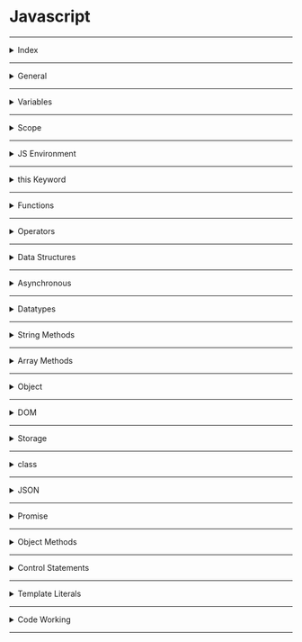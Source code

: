 # Javascript

---

<details>
<summary>Index</summary>

### Index

- General
- variables  
- Scope
- JS Environment
- this Keyword
- Functions
- Operators
- Data Structures
- Asynchronous
- Datatypes
- String Methods
- Array Methods
- Object
- DOM
- Storage
- Class
- JSON
- Promise
- Object Methods
- Control Statements
- Template Literals

</details>

---

<details>
<summary>General</summary>


### General

##### What is **Javascript**?  
__JavaScript__ is a scripting language for web pages.  
we can also use Javascript on server-side as NodeJS.

we can create Dynamic Webpages by combinning HTML & Javascript.

##### Javascript Advantages
  - Server interaction is less.
  - Immediate response to the users.

##### Is JavaScript typed dynamically?
Yes, JavaScript is a dynamically typed language.

* We can declare a variable without specifying the data type.
* We can change the data type of the variable when it is reassigned

#####  Display Javascript Output

  ```Javascript
// console
console.log("Hello World");

// textContent
let myElement = document.getElementById("myElement");
myElement.textContent = "Hello World";

// innerHTML
let myElement = document.getElementById("myElement");
myElement.innerHTML = <h1>Hello World</h1>;

// write
document.write("Hello World");

// alert
window.alert("Hello World");

//prompt
window.promt("Hello World");
  ```

##### What is an ECMA Script?
__ECMA Script__ stands for __European Computer Manufacturers Association Script__.

It specifies the core features that a scripting language should provide and how those features should be implemented.

##### Javascript version
I know ES6 version

</details>

---

<details>
<summary>Variables</summary>

### Variable

Variables are like containers. we can use these containers to store data during program execution. we can mention a name for identify a particular container. So those named Containers are called variables. we can manipulate the data in the containers by reffering that variable name.

we can store different types of data in the containers. In programming languages, we have some categories in data.

Javascript supports various data types: 
1. number 
2. string
3. boolean
4. null
5. undefined

we can assign a value to the variable with the help of assignment Operator( = ).

##### __Define a Variable__
we can create variables using __Variable Declaration__ keywords .
In Javascript we can define a variable in 3 ways,

##### Declaration Keywords
1. var
2. let
3. const


##### Rules of Define a Variable

##### syntax

`Definition = Initialization`  
`declarationKeyword variableName = value;`


#### var
If a variable declare using `var`, then initialization is not mandatory. This variable can be re-assigned and re-declared.  
If a variable is declared inside a function, it is function-scoped. Else, it is global-scoped.

#### let 
If a variable is declared using let, then initialization is not mandatory. This variable can be re-assigned.  
we can't re-declare the same variable.

#### const 
If a variable is declared using const, then initialization is mandatory. Once the variable is initialized with a value, then it can't be re-assigned.  
const variable maintain constant values.

##### Differences between __var__, __let__ and __const__

| Declaration Keyword | Possible                                       | Not-Possible                  |
| ------------------- | ---------------------------------------------- | ----------------------------- |
| __var__                 | Initialization , Re-Assignment, Re-Declaration |                               |
| __let__                 | Initialization , Re-Assignment                 | Re-Declaration                |
| __const__               | Initialization                                 | Re-Assignment, Re-Declaration |

##### Memory Storage

Global Memory : __var__  
Block Memory : __let, const__

##### Types of Variables
1. Local Variable
2. Global Variable


##### Local Variable
If a variable is created inside a block, that type of variable is called Local Variable.  


*Example* :  
variable is created inside a function, When a function is called, its local variables are created, and when the function finishes it's executing, automatically those local variables are destroyed.  

Local variables are useful for temporary data storage within Block that should not interfere with other parts of the program. The Local Variable memory is created in the the Local Scope.
we can access these Local Variables only within that particular block of code.

##### Global Variable
If a variable is created outside of a block is called Global variable.
These Global Variables available upto end of the program execution.
These Global Variables can be accessed at any part of the code including Functions also.  
The Global Variable memory is created in the global scope.


##### Temporal Dead Zone
A block's __temporal dead zone__ starts at the beginning of the block's local scope. It ends when the computer fully initializes your variable with a value.  
From Hoisting to assigns some value to the variable is called temporal dead zone.  

we can't access the variables, when Variable in __TDZ__

```Javascript 
{
  // myVar TDZ starts here (at the beginning of this block's local scope)
  // myVar TDZ continues here
  // myVar TDZ continues here
  console.log(myVar); // returns ReferenceError because myVar continues here
  // myVar TDZ continues here
  // myVar TDZ continues here
  let myVar = "Vegetable Fried Rice"; // bestFood's TDZ ends here
  // myVar TDZ does not exist here
  // myVar TDZ does not exist here
}
```

#### Errors
Errors are 2 types:
1. syntaxError
2. Runtime Error

##### SyntaxError
 * Missing initializer in const declaration because it is a constant type already mentioned and declared.  
 * Identifier 'a' has already been declared.  
 * If we are not folloing rules of language, then we got syntax error.

##### Runtime Error
*  __ReferenceError__
   - When Javascript Engine tries to findout a specific variable inside the memory space but that variable does not exist in the memory space.
   - Cannot access 'a' before initialization .   
   - 'c' is not defined.  
   - If a variable in the __TDZ__, we cannot access that particular variable.

* __TypeError__ 
   * Assignment to constant variable.  
   * A Type error can be thrown when we try to make an operation on the incorrect data type.
  
</details>

---

<details>
<summary>Scope</summary>

### Scope
Memory storage location is called scope.  

we have 3 scopes in Javascript  
1. Global Scope (Global + Script)
2. Block Scope
3. Local Scope (Function Scope)

In Global Level with declaration keywords **let** and **const**, It maintain seperate memory with __script__ scope.  

##### what is Block ?
Block is used to combine multiple Javascript statements into one group.  

`Block is { }`

Block memory will be deleted after Execution completed.  
Each Block has it's own Lexical scope.

```javascript
// single statement, so we dont't use block.
if (true) console.log("Hello world");

// here we are using multiple statements, so we use block.
if (true){
    var a = 10;
    console.log(a);
}
```
##### Closure

A **Closure** is a combination of a __function__ and its __lexical scope__ bundle together forms a Closure.

A closure gives the outer function's scope access to an inner function that means it can be used the varaibles and functions of its parent environment.

`Closure => local Memory + Lexical Environment of Parent`

##### Lexical Environment
Its Parent Memory
##### Uses of Closures
* Timer Functions
* Events
* ...etc

##### Disadvantages of Closures
  * Over consumption of memory
  * Memory Leak
  * Freeze browser


##### Garbage Collector
Garbage collector is like program in the browser of the javascript engine.

In JavaScript, the garbage collector automatically __identifies__ and __removes__ unreferenced objects, freeing up memory to improve performance and prevent memory leaks in the application.

</details>

---

<details>
<summary>JS Environment</summary>

 ### Javascript Runtime Environment

 ##### Components
 1. Code
 2. JS Runtime Environment
 3. JS Engine
 4. Web APIs
 5. Microtask Queue
 6. Callback Queue
 7. Event Loop 

#### Code
![Code](Assets/JS_Environment/Javascript_Code.jpg)

#### JS Runtime Environment
![JS Runtime Environment](Assets/JS_Environment/Javascript_Runtime_Environment.jpg)

#### JS Engine
![JS Engine](Assets/JS_Environment/Callstack.jpg)

#### Web APIs
![Code](Assets/JS_Environment/Web_APIs.jpg)


##### Execution Context
![Execution Context](Assets/JS_Environment/Execution_%20Context.jpg)

In Javascript, Everything happens inside an __Execution context__ .
The Execution context is like a big container.
Inside the Execution Context entire JavaScript code is executed. 
Execution Contex contains two components.

`Execution Context => Memory Component + code Component`

`Execution Context => Creation Phase + Execution Phase`


##### Phases of Execution Context

1. Memory phase
2. Code Phase


##### __Memory Component__ (Variable Environment) 
In Memory Component all the variables and functions are stored as key-value pairs.
When the JavaScript engine allocates memory to a variable, it stores a special value `undefined` in it. In the case of functions, it stores the entire function inside the memory space.  
`pair = key : value`

##### __Code Component__ (Thread of Execution)

Code component is the place where code is executed one line at a time. It is also called the **Thread of Execution**.

In this phase, variables in memory component will be initialized.

JavScript is a **synchronous**, **single-threaded** language, which means that it can only execute one line of code at a time in a specific order. It can only move to the next line when the execution of the current line is completed.

single-threaded -> javascript only execute single line (one command) at a time.

synchronous -> Javascript execute next line when once current line execution is finished.

##### Callstack
Before execute the Javascript code, the Global Execution context will be created.  

The execution context is created in two phases : 
  * Memory creation phase - JS will allocate memory to variables and functions.
  * Code execution phase

callstack plays an important role in managing the execution of a program.

callstack handles, automatically create & delete operations of Execution Context.

When a function is invoked, a new execution context is added to the top of the call stack. Once the function execution is completed, its execution context is removed from the top of the call stack.

##### Hoisting
Hoisting is a javascript mechanism where __function declarations__ are moved to the top of their scope before code execution.

Hoisting is a JavaScript technique.

Before Execution of the JS code, It creates a Global Execution Context.

var keyword variables and function declarations are stored in Global Execution Context.

var keyword variable takes __undefined__ as a default value.

If it is a Function Declaraion, It will be stored entire function.

</details>

---

<details>
<summary>this Keyword</summary>

 ### __this__ keyword

##### Global space:
Any code write in javascript which is not inside a  function is called global space.

### window:
window object is created by javascript engine.
In window object we have lot of variables, methods and functions.
window object is a global object because it is created in the global space.
at the global level the window object is equal to __this__ object.

`window === this`

##### this
In JavaScript, __this__ keyword always refers to an object.  

* Function Declaration creates its own Execution Context So Function Declaration creates its own `this` object.  
  `Function Declaration : Where the function called.`

* Arrow Functions can't create its own Execution context, but it takes from Lexical environment. So Arrow Function, They inherit the __this__ object from their surrounding context.
  `Arrow Function : Where the Function Declared.`

In the global scope, this refers to the global object. 
`window === this`  


```Javascript 
// this

// this refers to the Object on which we call our function.

// This function declaration is stored in window object.
function displayName(){
    console.log(this.name, this);
}

const myObject = {
    name:"Ande Praveen",
    displayName:displayName
};

var name = "Brendan Eich";


myObject.displayName();  // Ande Praveen
window.displayName();  // Brendan Eich
```

```Javascript 

// this

// Arrow Function
// where was the Function defined.

const myObject1 = {
    sayHello:function(){
        var hello = function(){
            console.log("Hello", this);
        }
        hello();  //  the value of this is determined by how the function is called.
    }
};

const myObject2 = {
    sayBye:function(){
        var bye = () => {
            console.log("Bye", this);
        }
        bye()
    }
};

myObject1.sayHello();  // window
myObject2.sayBye();  // myObject2
```

##### this methods

we can manipulate the __this__ object with below methods.
* call
* apply 
* bind

###### call  
With __call__ we can invoke a method passing an owner object as an argument.

```Javascript 
// Define the first person object
const person1 = {
    name: 'Praveen',
    surname: 'Ande',
    
    // Define a method to concatenate the name and surname
    sayName: function() {
        return this.name + " " + this.surname;
    }
}

// Define the second person object
const person2 = {
    name: 'Brenden',
    surname: 'Eich'
}

// Call the sayName method of person1 with the context of person2 using .call()
const fullName = person1.sayName.call(person2);

// Output the result, which will be "Brenden Eich"
console.log(fullName);

```

</details>

---

<details>
<summary>Functions</summary>

##### Functions
Functions are heart ♥ of Javascript.

A JavaScript Function is a block of code designed to perform a particular task. A JavaScript function is executed when calls it.

We can define the code once, and use it many times. We can use the same code many times with different arguments, to produce different results (We can reuse code ).

#### Types of Functions

1. Function Declaration
2. Function Expression
3. Arrow Function
4. Anonymous Function
5. Named Function
6. Callback Function
7. First Class Function
8. Higher Order Functions

```javascript
// Function Declaration

function a() {
	console.log('Function Declaration');
}

a();

```

```javascript
// Function Expression

// function acts like a value.
let a = function () {
	console.log('Function Expression');
};
a();

```

```javascript

// Arrow Function

// function acts like a value.
let a = () => {
	console.log('Arrow Function');
};

a();
```


```Javascript
// Anonymous Function
// A function without a name is called Anonymous Function.

var a = function () {
	console.log('Anonymous Function');
};

a();

// These anonymous functions are used at where functions used as values.


```

```javascript
// Named Function

// A function with name is called Named Function
var a = function b() {
	console.log('Named Function');
};

a();

```

##### Difference between __Parameter__ and __Argument__

```javascript

// we create function with parameters
function a(parameter1, parameter2){
    console.log(parameter1, parameter2);
}

var argument1 = 10;
var argument2 = 20;

// we execute the function with arguments
a(argument1, argument2);
```

##### Callback Function
pass a function as a parameter is called callback function.

##### First class Functions
we can send functions as arguments, we can use function as a values..etc

##### Higher Order Functions
These Functions follows DRY Principle..  
__DRY__ Principle => Don't Repeat Yourself

##### Over Ridding
When we define the multiple functions with the same name, then the last defined one will be called. It is called Function Overriding.

JavaScript supports Function Overriding.

</details>

---

<details>
<summary>Operators</summary>

### Operators

1. Assignment
   * `=`
2. Arithmetic
   * `+ - * /`
3. Shorthand Math
   * `+=   -=  *=   /=`
4. Unary
   * `++   --`
5. Conditional 
   * `==   ===   !=   !===   <   >   <=   >=`
6. Logical
   * `&& || !`
7. Spread
   * `...` three dots
   * spread operator used to unpack the items in an Object or Array into individual elements.
8.  Rest
   * we can pack multiple values into an array.
9.  Ternary
    * `let variable = condition ? if-block : else-block;`


##### Loose Equal to ( == )
Loose equality compares two values for equality but doesn't compare type of values.

```Javascript
console.log(2 == "2"); // Output: true

```
##### Strict Equal to ( === )
Strict equality compares two values for equality including type of values.

```Javascript
console.log(2 === "2"); // Output: false
```

##### Spread Operator 
The Spread Operator is used to unpack an iterable (e.g. an array, object, etc.) into individual elements.

```Javascript
let arr1 = [2, 3];
let arr2 = [1, ...arr1, 4];

console.log(arr2);  // Output: [1, 2, 3, 4]
```

##### Rest Parameter
With Rest Parameter, we can pack multiple values into an array.

```Javascript
function numbers(...args) {
console.log(args);  // Output: [1, 2, 3]
}

numbers(1, 2, 3);
```
</details>

---

<details>
<summary>Data Structures</summary>

### Data Structures
Data Structure allow us to store and organize data efficiently.
This makes us access and performs operations on the data smoothly.  
In javascript, we have built-in Data structures like,
1. Arrays
2. Objects
3. Maps
4. Sets

</details>

---

<details>
<summary>Asynchronous</summary>

### Asynchronous  

Javascript cannot wait for anyone.

Some Javascript tasks may take time to complete, such as  
* fetch -> fetching data from External database,  
* timer -> perform tasks with timer
* Events -> responding to user input.

JavaScript doesn't wait for these Operations to finish and instead moves on to execute other code.

##### Queues
1. Callback Queue
2. Microtask Queue

##### Callback Queue
The purpose of the Callback Queue is to manage and execute functions (callbacks) in a specific order, typically after some asynchronous operation has completed.
- setInterval
- setTimeout
- Events

Timer Events takes callback function attach the timer and when the timer expires then push into the Callback Queue.

##### Microtask Queue
fetch always returns a Promise.  
A Promise is an object representing the eventual completion or failure of an asynchronous operation.  
we don't know how much of time take to __resolve__ or __reject__ the Promise. 
- fetch
- Promise Object


```javascript
// create Own Promise

function createOrder(){
    const ownPromise = new Promise((resolve, reject) => {
        if (true){
            const err = new Error("Cart in not valid");
            reject(err);
        }
        else{
            const orderId = "12345";
            resolve(orderId);
        }
    });

    return ownPromise;
}

const promise = createOrder()
console.log(promise);  // Promise

promise
.then((orderId) => console.log(orderId))
.catch((error) => {
    console.log(error.message);
});

```

##### Event Loop
Event Loop continuosly monitoring whether callstack is empty or not.  
if callstack is empty then checks the Microtask Queue & callback Queue. 
if there is any Microtask functions or callback functions , it automatically push it into the callstack delete from queue.  

Here Microtask Queue has more priority than the Callback Queue.

</details>

---

<details>
<summary>Datatypes</summary>

##### Datatypes

The `typeof()` operator is used to find the type of value.

1. __Primitive Datatypes__  
  Primitives are immutable.  Primitives are passed by value.
   - number
   - string
   - boolean
   - undefined
   - null
   

1. __Reference Datatypes__   
  References are mutable.  References are passed by reference.
   - Arrays
   - Objects
   - Maps
   - Sets
   - NaN

##### undefined
* If a variable is already declared, but value is not assigned to that variable, then it takes `undefined` as its value.
* variable is defined but It is using before Initialization.  
* The datatype of `undefined` is `undefined` itself.
* `undefined` is special keyword using for placeholder.
* Variable is already initialized but javascript in the memory phase assigned a default value __undefined__.

##### not defined
we didn't declare a variable.
so memory is not allocated for that particular variable.

##### null
null can be assigned to a variable as a representation of no value. 
It is used when we intentionally want a variable but don't need a value to it.   
The datatype of null is object. 

##### Data Structures
Data Structures allow us to store and organize data efficiently. This makes us access and performs operations on the data smoothly.

##### NaN
The NaN property represents __Not-a-Number__ value. The typeof of a NaN returns a Number.

```Javascript 
isNaN(345); // returns false
isNaN(undefined); // returns true
```

</details>

---

<details>

<summary>String Methods</summary>

#### String Manipulation Methods

* Conversion
  - `let output = myString.toUpperCase();`
  - `let output = myString.toLowerCase();`
  - `let output = myNumber.toString();`
* Checking
  -  `let output = myString.includes(part);`
  -  `let output = myString.startsWith(part);`
  -  `let output = myString.endsWith(part);`
* Cutting
  - `let listItems = myString.split(separator);`
  - `let slicedPart = myString.slice(startIndex, endIndex);`
  - `let subString = myString.substring(startIndex, endIndex);`
* Combinning
  - `combinedString = myString1.concat(myString2);`
* Updating 
  - `let trimmedString = myString.trim();`
  - `let output = myString.replace(searchValue, replaceValue);`
* Finding 
  - `let partStartIndex = myString.indexOf("part")`;

</details>

---

<details>
<summary>Array Methods</summary>

### Array Methods
An Array holds an ordered sequence of items. 

##### Normal Array Methods

* Finding
  - `let result = myArray.includes(item);`
  - `let result = myArray.indexOf(item);`
  - `let result = myArray.lastIndexOf(item);`
  - `let firstItem = Array.find(Testing Function);`
  - `let firstItemIndex = Array.findIndex(Testing Function);` 
  - `let arrayLength = myArray.length;` 
* Adding
  -  `myArray.push(lastItem);`
  -  `myArray.unshift(firstItem);`
  -  `myArray.splice(start, deleteCount, item1, item2...);`
* Removing
  - `let lastItem = myArray.pop();`
  - `let firstItem = myArray.shift();`
* Combining
  - `let newArray = myArray1.concat(myArray2);`
  - `let joinedString = myArray.join(separator);`
* Cutting
  - ` let arrayPart = myArray.slice(startIndex, endIndex);`
* Sorting
  - `myArray.sort();`


##### Higher Order Array Methods
These Methods are Iterate over each item of the Array and do some operations.

* __map__ 
  -  `let newArray = myArray.map(callback(currentValue, index, arr));`
  - Here index and arr are optional arguments.
 ```Javascript 
const myArray = [1, 2, 3, 4];
const output = myArray.map((eachItem) => eachItem * eachItem);
  console.log(output); // [ 1, 4, 9, 16 ] 
```

* __filter__
  -  `let newArray = myArray.filter(callback(currentValue, index, arr))`;
  - Here index and arr are optional arguments.
  
  ```Javascript 
  const myArray = [1,2,3,4,-5,-7,12];
  const filteredArray = myArray.filter((eachItem) =>   eachItem > 0);
  console.log(filteredArray); // [ 1, 2, 3, 4, 12 ]
  ```

* __reduce__
-  `let finalValue = myArray.reduce(callback(accumulator, currentValue, index, arr));`
  - Here accumulator is the initialValue or the previously returned value of the function and currentValue is the value of the current element, index and arr are optional arguments.
   
  ```Javascript 
     const myArray = [1,2,3,4];
     const output = myArray.reduce((accumulator,eachItem) =>  (accumulator + eachItem));
    console.log(output); // 10  
  ```

* __forEach__ 
  -  myArray.forEach(callback(currentValue, index, arr));
  - Here index and arr are optional arguments.
```Javascript 
const myArray = [1, 2, 3, 4];

let squaresList = [];
myArray.forEach((eachItem) => squaresList.push(eachItem * eachItem));

console.log(squaresList);  // [ 1, 4, 9, 16 ]
```

* __every__
* The every() method tests whether all elements in the array pass the test implemented by the provided function. It returns a Boolean value.
  -  `let finalBool = myArray.every(function(currentValue, index, arr));`
  - Here index and arr are optional arguments
```Javascript 
let myArray = [1, 2, 3, 4, 5];
const isAllPositive = myArray.every((eachItem) => eachItem > 0);
console.log(isAllPositive);  // true
```

* __some__
  - The some() method tests whether at least one element in the array passes the test implemented by the provided function.  
  - `let finalBool = myrray.some(function(currentValue, index, arr));`
  - Here index and arr are optional arguments.

```Javascript 
let myArray = [1, 2, 3, 4, 5, -6, -7, -8];
const isAnyOnePositive = myArray.some((eachItem) => eachItem > 0);
console.log(isAnyOnePositive);  // true
```

* __reverse__
  - The reverse() method reverses the order of the elements in an array. The first array element becomes the last, and the last array element becomes the first.
  - `let reversedArray = myArray.reverse();`

```Javascript
let myArray = [1, 2, 3, 4, 5];
console.log(myArray);  // [ 1, 2, 3, 4, 5 ]

let reversedArray = myArray.reverse();
console.log(reversedArray);  // [ 5, 4, 3, 2, 1 ]
```

* __flat__
- The flat() method creates a new array with all sub-array elements concatenated into it recursively up to the specified depth.
- `let newArray = myArray.flat(depth);`


```Javascript 
let myArray = [[1, [2, [[3, 4]], 5]]];
console.log(myArray);  // [[1, [2, [[3, 4]], 5]]]

let flatArray = myArray.flat(4);
console.log(flatArray);  // [ 1, 2, 3, 4, 5 ]
```

</details>

---

<details>
<summary>Object</summary>

### Object

##### Object Destructuring
we can make object key to a variable.  
To unpack properties from Objects, we use Object Destructuring. The variable name should match with the key of an object.  

```javascript
let person = {
  firstName: "Rahul",
  lastName: "Attuluri",
  age: 28,
};

let { age } = person;

console.log(age); // Output: 28
```

</details>

---

<details>
<summary>DOM</summary>

#### DOM 
Document Object Model (DOM) is the structured representation of the HTML document created by the browser.  
It allows Javascript to manipulate, structure and style of our website.

##### Real DOM
Real DOM is nothing but DOM. __DOM__ stands for __Document Object Model__. It is a structured representation of the HTML elements that are present in a webpage.
It represents the entire UI of your application.

##### Access HTML Element
* getElementsByClassName('classname'): Returns all the elements that have the specified class name. It returns an array-like object.

* getElementById('id'): Returns the element that has the specified id.

* getElementsByTagName('tagname'): Returns all the elements that have the specified tag name. It returns an array-like object.

* querySelector(): Takes CSS style selector as argument and returns the first selected HTML element.

```Javascript 
// Old Format
let element = document.getElementByTagName("div");  // <div>
let element = document.getElementById("test");  // <div id="test">
let element = document.getElementByClass("test");  // <div class="test"> 

// New Format
let element = document.querySelector("div");  //  <div>
let element = document.querySelector("#test"); // <div id="test">
let element = document.querySelector(".test");   // <div class="test">
let element = document.querySelectorAll(".test");   // <div class="test">
let childElement = document.querySelector('div .parent #child');
```

##### Javascript DOM properties
   * Value
     - textContent
   * CSS
     - style
   * Attribute
     - htmlFor, src, checked
     - `element.setAttribute(attribute, value);`
   * classList
   

##### DOM manipulation
DOM manipulation is interacting with the DOM to modify the HTML document that is to be rendered on the web browser.

javascript offers 3 ways to add an Event Listener to a DOM element.

1. Inline event Listener

```Javascript 
// inline event Listener => onclick attribute used in html

function greeting(){
    console.log("Inline Event Listener worked");
}
```
2. onevent listener

```Javascript 
// onevent

// onEvent Listener used in javascript with html element id.

let greetBtn = document.getElementById("greetBtn");

greetBtn.onclick = function(){
    console.log("onEvent Listener is working");
};
```
3. addEventListener

```Javascript 
// addEventListener()

/*
	It is a modern approach to add an event listener.
	element.addEventListener(event, function);
	element => HTML element
	event => event name
	function => callback function
*/

// htmlElement.addEventListener(eventName, callbackFunction);
let greetBtn = document.getElementById("greetBtn");

greetBtn.addEventListener("click", function(){
    console.log("addEventListener is working");
});
```

##### Events
  * Mouse Events 
     - mousedown, mouseup, click, dblclick, mousemove, mouseover, mousewheel, mouseout   
  * Keyboard Events
     - keydown, keypress, keyup  
  * Form Events 
     - focus, blur, change, submit  
  * window Events 
     - scroll, resize, load, unload  

  ##### preventDefault()
```Javascript
// Here in the form, it prevents the default behaviour of the submit event.
    event.preventDefault();
```
 
##### Element Manipulation
```Javascript 
/// DOM Manipulations

// Element selection through id
let myContainer = document.getElementById("myContainer");

// creating an HTML element
let headingElement = document.createElement('h1');
headingElement.textContent = "Hello World";
console.log(headingElement);

// adding an Element at End.
// Appending to Existing myContainer Element
myContainer.appendChild(headingElement);

// Removing the Element
myContainer.removeChild(headingElement);

```

</details>

---

<details>
<summary>Storage</summary>

### Storage
Storage Mechanism:
1. client-side Data storage:
client-side Data storage is storing the data on the client (user's machine).

1. Local Storage
2. Session Storage
3. Cookies
4. IndexedDB and many more.

2. server-side Data storage:
Server-side Data Storage is storing the data on the server.

##### localStorage
- The Local Storage allows web applications to store data locally within the user's browser. It is a Storage Object. Data can be stored in the form of key-value pairs.
- Local storage data never expires
- Local Storage can store up to 5 to 10 MB of data

`localStorage.setItem("Key", "Value");`  
`localStorage.getItem("Key");`  
`localStorage.removeItem("Key");`  
`localStorage.clear();`


##### Cookies
- `js-cookie` is the third-party package
- We can set an expiration for Cookies
- Cookies can store up to 4KB of data
- we can get undefined, when cookies is expired
 
```Javascript 
const token = Cookies.get("jwt_token"); // Assume that there is was a Cookie set with the key "jwt_token" with value the 1234
 
if (token === undefined) {
 console.log("Cookie is expired");
}
```

</details>

---

<details>
<summary>class</summary>

### class

##### Inheritance
Inheritance is a mechanism by which a class inherits methods and properties from another class.

```Javascript 
class SuperClass {
  constructor(property1) {
    this.property1 = property1;
  }
  method1() {}
}
class SubClass extends SuperClass {
  constructor(property1, property2) {
    super(property1);
    this.property2 = property2;
  }
  method1() {}
}
let myObject = new SubClass(argument1, argument2);
```

Here, SubClass inherits methods and properties from a SuperClass.

* The extends keyword is used to inherit the methods and properties of the superclass.

* Calling super() makes sure that SuperClass constructor() gets called and initializes the instance.

##### What is the Static keyword in JavaScript?
The static Keyword defines a static method or property for a class.

Static methods or Static properties cannot be called on instances of the class. They are called on the class itself.

```Javascript 
class Rectangle {
  constructor(height, width) {
    this.height = height;
    this.width = width;
  }

  static displayName = "Rectangle";
  static print() {
    return "Static method print() is called from Rectangle";
  }
}

console.log(Rectangle.displayName); // Output: Rectangle
console.log(Rectangle.print()); // Output: Static method print() is called from Rectangle

let rectangle1 = new Rectangle(10, 8);

console.log(rectangle1.displayName); // Output: undefined
console.log(rectangle1.print()); // TypeError: rectangle1.print is not a function
```

From the above example,

* Calling a Static property from a class instance will return undefined
* Calling a Static method from a class instance will throw an error


</details>

---

<details>
<summary>JSON</summary>

### JSON

**JSON** stands for **JavaScript Object Notation**.

It is a data representation format used for:

* Storing data (Client/Server)
* Exchanging data between Client and Server

JSON Methods
* stringify
* parse

```javascript
let profile = {
  name: "Rahul",
  age: 29,
  designation: "Web Developer"
};
```

```JSON
{
  "name": "Rahul",
  "age": 29,
  "designation": "Web Developer"
}
```
</details>

---

<details>
<summary>Promise</summary>

### Promise
Promise Methods
* The then method is called after the Promise is resolved.
* The catch method is called after the Promise is rejected.

 A Promise will be in any one of the three states

1. Pending : Neither fulfilled nor rejected.
2. Fulfilled : Operation completed successfully.
3. Rejected : Operation failed.

### Async and Await
The async/await simply gives you a synchronous feel to asynchronous code.   
The await keyword in JavaScript is used within an async function to pause the execution of that function until a promise is resolved. 

```Javascript 

// Asynchronous Execution

const myFunction = async () => {
    const url = "https://apis.ccbp.in/jokes/random";
    const response = await fetch(url);
    const data = await response.json(); // Use await here
    console.log(data);
}

// Call the async function
myFunction();

// Statement 2
console.log("fetching done");

```

```Javascript 

// Asynchronous Execution

const url = "https://apis.ccbp.in/jokes/random";

fetch(url)
    .then((response) => {
        return response.json();
    })
    .then((jsonData) => {
        // statement 1
        console.log(jsonData)
    });


// statement 2
console.log("fetching done");


// The second statement won't wait until the first statement execution.
// In JS fetch() works asynchronously.
```
</details>

---
<details>
<summary>Object Methods</summary>

### Object Methods 

* Object.keys():

Object.keys() is a built-in JavaScript method that returns an array of a given object's property names. The array order reflects the sequence in which properties were defined in the object.


* Object.values():

Object.values() returns an array of a given object's property values, providing the values in the same sequence as properties were defined.

```Javascript 
let jsonObject = {
    "name": "John",
    "age": 25,
    "city": "New York"
};

let keys = Object.keys(jsonObject);   
let values = Object.values(jsonObject); 

console.log(keys);   // Outputs: ["name", "age", "city"]
console.log(values); // Outputs: ["John", 25, "New York"]
```
</details>

---

<details>
<summary>Control Statements</summary>

### Control Statements
#####  Conditional Statements
The conditional statement allows you to execute a block of code only when a specific condition true.

```javascript
let age = 30;

if (age > 30){
    console.log("Yes, His age is above 30 years");
}
else if(age === 30){
    console.log("His age is exactly 30 years");  // His age is exactly 30 years
}
else{
    console.log("Yes, His age is below 30 years");
}

```

##### Looping Stataments
Loops allow us to execute a block of code several times.

###### for loop
1. for-of
   - It gives values
2. for-in  
   - It gives Indexes of values
3. for loop


###### while loop
1. while loop
2. do-while loop


##### Jumping Statements

```Javascript 
let day = 4;

switch (day){
    case 0:
        console.log("Sunday");
        break;

    case 1:
        console.log("Monday");
        break;
    case 2:
        console.log("Tuesday");
        break;
    case 3:
        console.log("Wednesday");
        break;
    case 4:
        console.log("Thursday");  // Thursday
        break;
    case 5:
        console.log("Friday"); 
        break;
    case 6:
        console.log("Saturday");  
        break;
    default:
        console.log("Invalid"); 
}
```

</details>

---

<details>
<summary>Template Literals</summary>

### Template Literals (Template Strings)
  * The Template Literals are enclosed by the backticks. => ` `
  * we can include the variable or expressions using a dollar sign with curly braces. => ${}

```Javascript 
let myName = "Ande Praveen";
let output = `Hello ${myName}`;
console.log(output);  // Hello Ande Praveen
```
</details>

---

<details>
<summary>Code Working</summary>

### Code Working

##### Hoisting
![Hoisting](./Assets/Code_Working/01_Hoisting/01_Hoisting.png)
![Function Storage](./Assets/Code_Working/01_Hoisting/02_Function_Storage.gif)
![Variable Storage](./Assets/Code_Working/01_Hoisting/03_Variable_Storage.gif)
![var Keyword Storage](./Assets/Code_Working/01_Hoisting/04_var_keyword_Storage.gif)
![Execution Phase](./Assets/Code_Working/01_Hoisting/05_Execution_Phase.gif)
![undefined](./Assets/Code_Working/01_Hoisting/06_undefined.gif)
![Reference Error](./Assets/Code_Working/01_Hoisting/07_Reference_Error.gif)
![Assign Original Values](./Assets/Code_Working/01_Hoisting/08_Assign_Original_Values.gif)

##### Event Loop
![JS Runtime Environment](./Assets/Code_Working/02_Event_Loop/01_JS%20Runtime_Environment.png)
![Callstack](./Assets/Code_Working/02_Event_Loop/02_Callstack.gif)
![Timer](./Assets/Code_Working/02_Event_Loop/03_Timer.gif)
![Callback Queue](./Assets/Code_Working/02_Event_Loop/04_Callback_Queue.gif)
![Event Loop](./Assets/Code_Working/02_Event_Loop/05_Event_Loop.gif)
![output](./Assets/Code_Working/02_Event_Loop/06_Output.gif)
![Timer Example](./Assets/Code_Working/02_Event_Loop/07_Timer_Example.gif)

##### Microtask Queue
![Microtask](./Assets/Code_Working/03_Microtask_Queue/microtask1.gif)
![Microtask](./Assets/Code_Working/03_Microtask_Queue/microtask2.gif)
![Microtask](./Assets/Code_Working/03_Microtask_Queue/microtask3.gif)
![Microtask](./Assets/Code_Working/03_Microtask_Queue/microtask4.gif)
![Microtask](./Assets/Code_Working/03_Microtask_Queue/microtask5.gif)
![Microtask](./Assets/Code_Working/03_Microtask_Queue/microtask6.gif)

</details>

---